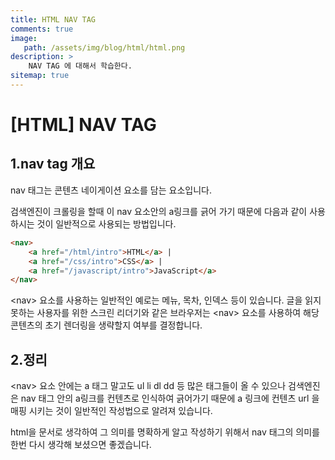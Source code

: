 ```yaml
---
title: HTML NAV TAG
comments: true
image: 
   path: /assets/img/blog/html/html.png 
description: >
    NAV TAG 에 대해서 학습한다. 
sitemap: true
---
```


# [HTML] NAV TAG

## 1.nav tag 개요
nav 태그는 콘텐츠 네이게이션 요소를 담는 요소입니다. 

검색엔진이 크롤링을 할때 이 nav 요소안의 a링크를 긁어 가기 때문에 다음과 같이 사용하시는 것이 일반적으로 사용되는 방법입니다.

```html 
<nav>
    <a href="/html/intro">HTML</a> |
    <a href="/css/intro">CSS</a> |
    <a href="/javascript/intro">JavaScript</a>
</nav>
```

\<nav\> 요소를 사용하는 일반적인 예로는 메뉴, 목차, 인덱스 등이 있습니다.
글을 읽지 못하는 사용자를 위한 스크린 리더기와 같은 브라우저는 \<nav\> 요소를 사용하여 해당 콘텐츠의 초기 렌더링을 생략할지 여부를 결정합니다.

## 2.정리
\<nav\> 요소 안에는 a 태그 말고도 ul li dl dd 등 많은 태그들이 올 수 있으나 검색엔진은 nav 태그 안의 a링크를 컨텐츠로 인식하여 긁어가기 때문에 a 링크에 컨텐츠 url 을 매핑 시키는 것이 일반적인 작성법으로 알려져 있습니다. 

html을 문서로 생각하여 그 의미를 명확하게 알고 작성하기 위해서 nav 태그의 의미를 한번 다시 생각해 보셨으면 좋겠습니다. 




